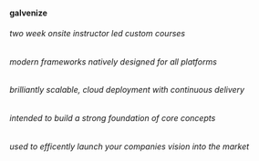 #### galvenize
###### two week onsite instructor led custom courses 
###### modern frameworks natively designed for all platforms
###### brilliantly scalable, cloud deployment with continuous delivery
###### intended to build a strong foundation of core concepts
###### used to efficently launch your companies vision into the market
